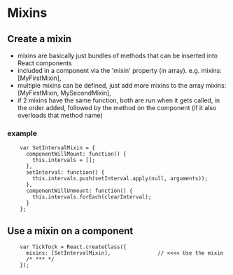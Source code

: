 Mixins
======

Create a mixin
--------------

*   mixins are basically just bundles of methods that can be inserted into React components
*   included in a component via the 'mixin' property (in array). e.g.
        mixins: [MyFirstMixin],
*   multiple mixins can be defined, just add more mixins to the array
        mixins: [MyFirstMixin, MySecondMixin],
*   if 2 mixins have the same function, both are run when it gets called, in the order added,
    followed by the method on the component (if it also overloads that method name)

### example

		var SetIntervalMixin = {
		  componentWillMount: function() {
		    this.intervals = [];
		  },
		  setInterval: function() {
		    this.intervals.push(setInterval.apply(null, arguments));
		  },
		  componentWillUnmount: function() {
		    this.intervals.forEach(clearInterval);
		  }
		};


Use a mixin on a component
--------------------------

		var TickTock = React.createClass({
		  mixins: [SetIntervalMixin], 				// <<<< Use the mixin
		  /* *** */
		});